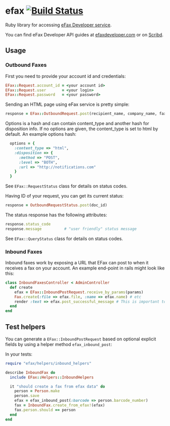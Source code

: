 # efax [![Build Status](https://secure.travis-ci.org/szimek/efax.png)](http://travis-ci.org/szimek/efax)

Ruby library for accessing [eFax Developer service](http://www.efaxdeveloper.com).

You can find eFax Developer API guides at [efaxdeveloper.com](https://secure.efaxdeveloper.com/techDocs/eFaxDeveloper_Universal_Implementation_Kit_v1.0.zip) or on [Scribd](http://www.scribd.com/doc/5382394/eFax-Developer-Universal-User-Guide-Outbound).

## Usage

### Outbound Faxes

First you need to provide your account id and credentials:

```ruby
EFax::Request.account_id = <your account id>
EFax::Request.user       = <your login>
EFax::Request.password   = <your password>
```
Sending an HTML page using eFax service is pretty simple:

```ruby
response = EFax::OutboundRequest.post(recipient_name, company_name, fax_number, subject, content, options)
```

Options is a hash and can contain content_type and another hash for disposition info.  If no options are given,
the content_type is set to html by default.  An example options hash:

```ruby
  options = {
    :content_type => "html",
    :disposition => {
      :method => "POST",
      :level => "BOTH",
      :url => "http://notifications.com"
    }
  }
```

See `EFax::RequestStatus` class for details on status codes.


Having ID of your request, you can get its current status:

```ruby
response = OutboundRequestStatus.post(doc_id)
```

The status response has the following attributes:

```ruby
response.status_code
response.message          # "user friendly" status message
```

See `EFax::QueryStatus` class for details on status codes.

### Inbound Faxes

Inbound faxes work by exposing a URL that EFax can post to when it receives a fax on your account. An example end-point in rails might look like this:

```ruby
class InboundFaxesController < AdminController
  def create
    efax = EFax::InboundPostRequest.receive_by_params(params)
    Fax.create(:file => efax.file, :name => efax.name) # etc
    render :text => efax.post_successful_message # This is important to let EFax know you successfully processed the incoming request.
  end
end
```

## Test helpers

You can generate a `EFax::InboundPostRequest` based on optional explicit fields by using a helper method `efax_inbound_post`:

In your tests:

```ruby
require "efax/helpers/inbound_helpers"

describe InboundFax do
  include EFax::Helpers::InboundHelpers

  it "should create a fax from efax data" do
    person = Person.make
    person.save
    efax = efax_inbound_post(:barcode => person.barcode_number)
    fax = InboundFax.create_from_efax!(efax)
    fax.person.should == person
  end
end
```
